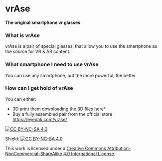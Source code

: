 # vrAse

**The original smartphone vr glasses**

### What is vrAse

vrAse is a pair of special glasses, that allow you to use the smartphone as the source for VR & AR content.

### What smartphone I need to use vrAse

You can use any smartphone, but the more powerful, the better

### How can I get hold of vrAse
You can either:
- 3D print them downloading the 3D files here*
- Buy a fully assembled pair from the official store https://eyedak.com/vrase/

[![CC BY-NC-SA 4.0][cc-by-nc-sa-image]][cc-by-nc-sa]

[cc-by-nc-sa]: http://creativecommons.org/licenses/by-nc-sa/4.0/
[cc-by-nc-sa-image]: https://licensebuttons.net/l/by-nc-sa/4.0/88x31.png
[cc-by-nc-sa-shield]: https://img.shields.io/badge/License-CC%20BY--NC--SA%204.0-lightgrey.svg

Shield: [![CC BY-NC-SA 4.0][cc-by-nc-sa-shield]][cc-by-nc-sa]

This work is licensed under a
[Creative Commons Attribution-NonCommercial-ShareAlike 4.0 International License][cc-by-nc-sa].
